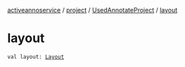 [activeannoservice](../../index.md) / [project](../index.md) / [UsedAnnotateProject](index.md) / [layout](./layout.md)

# layout

`val layout: `[`Layout`](../../project.layout/-layout/index.md)